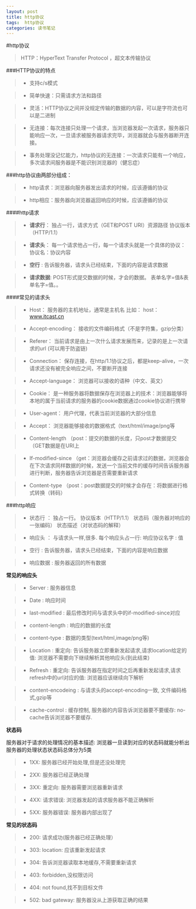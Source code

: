 ```yaml
---
layout: post
title: http协议
tags:  http协议
categories: 读书笔记
---
```


#http协议

> HTTP：HyperText Transfer Protocol ，超文本传输协议

###HTTP协议的特点


>- 支持c/s模式

>- 简单快速：只需请求方法和路径

>- 灵活：HTTP协议之间并没规定传输的数据的内容，可以是字符流也可以是二进制

>- 无连接：每次连接只处理一个请求，当浏览器发起一次请求，服务器只能响应一次，一旦请求被服务器请求完毕，浏览器就会与服务器断开连接。

>- 事务处理没记忆能力，http协议的无连接：一次请求只能有一个响应，多次请求间服务器是不能识别浏览器的（健忘症）

###http协议由两部分组成：
>- http请求：浏览器向服务器发出请求的时候，应该遵循的协议

>- http相应：服务器向浏览器返回响应的时候，应该遵循的协议

####http请求
>- **请求行**： 独占一行，请求方式（GET和POST URI）资源路径  协议版本（HTTP/1.1）

>- **请求头**： 每一个请求他占一行，每一个请求头就是一个具体的协议：  协议名：协议内容

>- **空行**	:  告诉服务器，请求头已经结束，下面的内容是请求数据

>- **请求数据**: POST形式提交数据的时候，才会的数据。  表单名字=值&表单名字=值。。

####常见的请求头
>- Host：			服务器的主机地址，通常是主机名	比如： host：www.itcast.cn

>- Accept-encoding：	接收的文件编码格式（不是字符集，gzip分类）

>- Referer：		当前请求是由上一次什么请求发展而来，记录的是上一次请求的url (可以用于防盗链)

>- Connection：		保存连接，在http/1.1协议之后，都是keep-alive，一次请求还没有被完全响应之间，不要断开连接

>- Accept-language：	浏览器可以接收的语种（中文、英文）

>- Cookie：		是一种服务器将数据保存在浏览器上的技术：浏览器能够将本地的属于当前请求的服务器的cookie数据通过cookie协议进行携带

>- User-agent：		用户代理，代表当前浏览器的大部分信息

>- Accept：		浏览器能够接收的数据格式（text/html/image/png等

>- Content-length	（post：提交的数据的长度，只post才数据提交（GET数据是在URI上

>- If-modified-since	（get：浏览器会缓存之前请求过的数据，浏览器会在下次请求同样数据的时候，发送一个当前文件的缓存时间告诉服务器进行判断，服务器告诉浏览器是否需要重新请求

>- Content-type		（post：post数据提交的时候才会存在：将数据进行格式转换（转码）

###http响应
>- 状态行		： 独占一行。 协议版本（HTTP/1.1）     状态码（服务器对响应的一张编码）     状态描述（对状态码的解释）

>- 响应头		： 与请求头一样,很多. 每个响应头占一行: 响应协议名字 : 值

>- 空行		:  告诉服务器，请求头已经结束，下面的内容是响应数据

>- 响应数据  	:  服务器返回的所有数据

**常见的响应头**

> - Server			: 服务器信息

>- Date			: 响应时间

>- last-modified		: 最后修改时间与请求头中的if-modified-since对应

>- content-length	: 响应的数据的长度

>- content-type		: 数据的类型(text/html,image/png等)

>- Location		: 重定向: 告诉服务器立即重新发起请求,请求location给定的值: 浏览器不需要向下继续解析其他响应头(到此结束)

>- Refresh		:  重定向: 告诉服务器在指定时间之后再重新发起请求,请求refresh中的url对应的值: 浏览器应该继续向下解析

>- content-encodeing	: 与请求头的accept-encoding一致, 文件编码格式,gzip等

>- cache-control		: 缓存控制, 服务器的内容告诉浏览器要不要缓存: no-cache告诉浏览器不要缓存.

**状态码**

服务器对于请求的处理情况的基本描述: 浏览器一旦读到对应的状态码就能分析出服务器的处理状态状态码总体分为5类
>- 1XX: 服务器已经开始处理,但是还没处理完 

>- 2XX: 服务器已经正确处理

>- 3XX: 重定向: 服务器需要浏览器重新请求

>- 4XX: 请求错误: 浏览器发起的请求服务器不能正确解析

>- 5XX: 服务器错误: 服务器内部出现了


**常见的状态码**

>- 200: 请求成功(服务器已经正确处理）

>- 303: location: 应该重新发起请求

>- 304: 告诉浏览器读取本地缓存,不需要重新请求

>- 403: forbidden,没权限访问

>- 404: not found,找不到目标文件

>- 502: bad gateway: 服务器没从上游获取正确的结果

